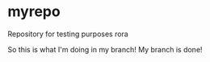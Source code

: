 # myrepo
Repository for testing purposes
rora

So this is what I'm doing in my branch!
My branch is done!